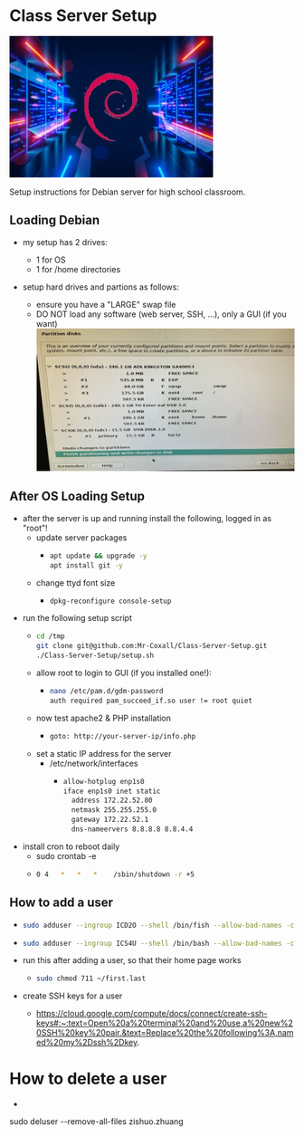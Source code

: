 # Class Server Setup

![Deban Server image](./images/debian%20_server.jpg)

Setup instructions for Debian server for high school classroom.

## Loading Debian

- my setup has 2 drives:
  - 1 for OS
  - 1 for /home directories

- setup hard drives and partions as follows:
  - ensure you have a "LARGE" swap file
  - DO NOT load any software (web server, SSH, ...), only a GUI (if you want)
![Debian Server Partition setup](./images/Debian_drive_partion_setup.jpg)

## After OS Loading Setup

- after the server is up and running install the following, logged in as "root"!
  - update server packages
    - ```sh
      apt update && upgrade -y
      apt install git -y
      ```
  - change ttyd font size
    - ```sh
      dpkg-reconfigure console-setup
      ```
- run the following setup script
  - ```sh
    cd /tmp
    git clone git@github.com:Mr-Coxall/Class-Server-Setup.git
    ./Class-Server-Setup/setup.sh
    ```
  - allow root to login to GUI (if you installed one!):
    - ```sh
      nano /etc/pam.d/gdm-password
      auth required pam_succeed_if.so user != root quiet
      ```
  - now test apache2 & PHP installation
    - ```sh
      goto: http://your-server-ip/info.php
      ```
  - set a static IP address for the server
    - /etc/network/interfaces
      - ```sh
        allow-hotplug enp1s0
        iface enp1s0 inet static
          address 172.22.52.80
          netmask 255.255.255.0
          gateway 172.22.52.1
          dns-nameervers 8.8.8.8 8.8.4.4
        ```
- install cron to reboot daily
  - sudo crontab -e
  - ```sh
    0 4   *   *   *    /sbin/shutdown -r +5
    ```
## How to add a user
  - ```sh
    sudo adduser --ingroup ICD2O --shell /bin/fish --allow-bad-names -comment "First Last" first2.last2
    ```
    
  - ```sh
    sudo adduser --ingroup ICS4U --shell /bin/bash --allow-bad-names -comment "First Last" first.last
    ```
    
  - run this after adding a user, so that their home page works
    - ```sh
      sudo chmod 711 ~/first.last
      ```
      
  - create SSH keys for a user
    - https://cloud.google.com/compute/docs/connect/create-ssh-keys#:~:text=Open%20a%20terminal%20and%20use,a%20new%20SSH%20key%20pair.&text=Replace%20the%20following%3A,named%20my%2Dssh%2Dkey.

# How to delete a user
  - ```sh
  sudo deluser --remove-all-files zishuo.zhuang
  ```
